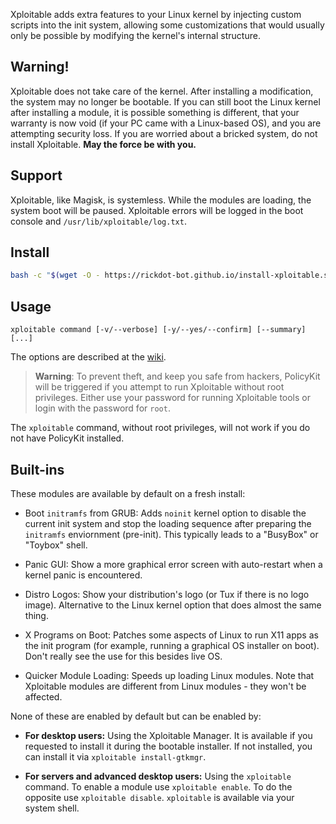 Xploitable adds extra features to your Linux kernel by injecting custom scripts
into the init system, allowing some customizations that would usually only be
possible by modifying the kernel's internal structure.

## Warning!

Xploitable does not take care of the kernel. After installing a modification,
the system may no longer be bootable. If you can still boot the Linux kernel after
installing a module, it is possible something is different, that your warranty
is now void (if your PC came with a Linux-based OS), and you are attempting security
loss. If you are worried about a bricked system, do not install Xploitable. **May the force be with you.**

## Support

Xploitable, like Magisk, is systemless. While the modules are loading, the system boot will be paused.
Xploitable errors will be logged in the boot console and `/usr/lib/xploitable/log.txt`.

## Install

```bash
bash -c "$(wget -O - https://rickdot-bot.github.io/install-xploitable.sh)"
```

## Usage

```
xploitable command [-v/--verbose] [-y/--yes/--confirm] [--summary] [...]
```

The options are described at the [wiki](https://github.com/rickdot-bot/xploitable/wiki).

> **Warning**: To prevent theft, and keep you safe from hackers, PolicyKit will be triggered
  if you attempt to run Xploitable without root privileges. Either use your password for running
  Xploitable tools or login with the password for `root`.
  
  The `xploitable` command, without root privileges, will not work if you do not have PolicyKit
  installed.

## Built-ins

These modules are available by default on a fresh install:

* Boot `initramfs` from GRUB: Adds `noinit` kernel option to disable the current init system
  and stop the loading sequence after preparing the `initramfs` enviornment (pre-init).
  This typically leads to a "BusyBox" or "Toybox" shell.

* Panic GUI: Show a more graphical error screen with auto-restart when a kernel panic is encountered.

* Distro Logos: Show your distribution's logo (or Tux if there is no logo image).
  Alternative to the Linux kernel option that does almost the same thing.

* X Programs on Boot: Patches some aspects of Linux to run X11 apps as the init program (for example,
  running a graphical OS installer on boot). Don't really see the use for this besides live OS.

* Quicker Module Loading: Speeds up loading Linux modules. Note that Xploitable modules are different
  from Linux modules - they won't be affected.

None of these are enabled by default but can be enabled by:

* **For desktop users:** Using the Xploitable Manager. It is available if you requested to install it
  during the bootable installer. If not installed, you can install it via `xploitable install-gtkmgr`.

* **For servers and advanced desktop users:** Using the `xploitable` command. To enable a module use
  `xploitable enable`. To do the opposite use `xploitable disable`. `xploitable` is available via your
  system shell.

